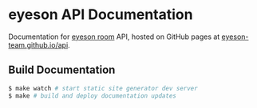 # eyeson API Documentation

Documentation for [eyeson room](https://apiservice.eyeson.com/videoconferencing-api) API, hosted on GitHub
pages at [eyeson-team.github.io/api](https://eyeson-team.github.io/api).

## Build Documentation

```sh
$ make watch # start static site generator dev server
$ make # build and deploy documentation updates
```

